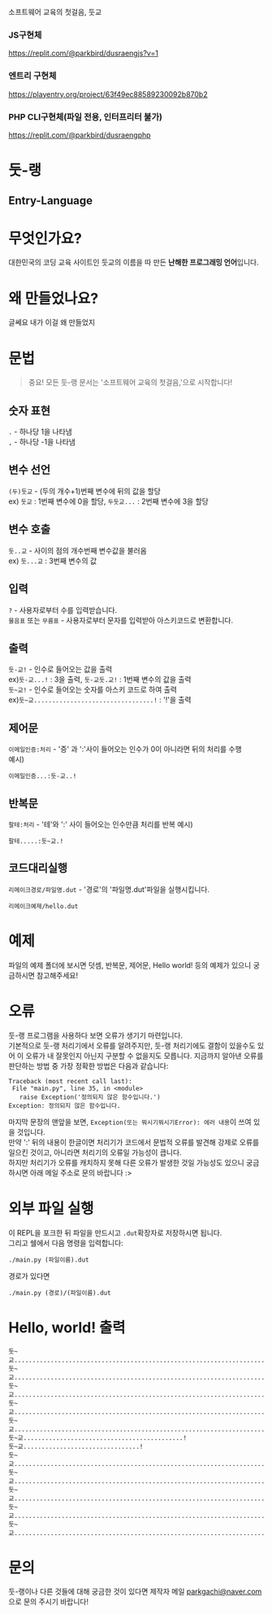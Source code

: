 소프트웨어 교육의 첫걸음, 둣교<br>
### JS구현체
<https://replit.com/@parkbird/dusraengjs?v=1>
### 엔트리 구현체
<https://playentry.org/project/63f49ec88589230092b870b2>
### PHP CLI구현체(파일 전용, 인터프리터 불가)
<https://replit.com/@parkbird/dusraengphp>

둣-랭
====
Entry-Language
--------------

# 무엇인가요?
대한민국의 코딩 교육 사이트인 둣교의 이름을 따 만든 **난해한 프로그래밍 언어**입니다.


# 왜 만들었나요?
글쎄요 내가 이걸 왜 만들었지

# 문법
> 중요! 모든 둣-랭 문서는 '소프트웨어 교육의 첫걸음,'으로 시작합니다!
## 숫자 표현
`.` - 하나당 1을 나타냄<br>
`,` - 하나당 -1을 나타냄
## 변수 선언
`(두)둣교` - (두의 개수+1)번째 변수에 뒤의 값을 할당<br>
ex) `둣교`  : 1번째 변수에 0을 할당, `두둣교...` : 2번째 변수에 3을 할당
## 변수 호출
`둣..교` - 사이의 점의 개수번째 변수값을 불러옴<br>
ex) `둣...교` : 3번째 변수의 값
## 입력
`?` - 사용자로부터 수를 입력받습니다.<br>
`물음표` 또는 `무름표` - 사용자로부터 문자를 입력받아 아스키코드로 변환합니다.
## 출력
`둣-교!` - 인수로 들어오는 값을 출력<br>
ex)`둣-교...!` : 3을 출력, `둣-교둣.교!` : 1번째 변수의 값을 출력<br>
`둣~교!` - 인수로 들어오는 숫자를 아스키 코드로 하여 출력<br>
ex)`둣~교.................................!` : '!'을 출력
## 제어문
`이메일인증:처리` - '증' 과 ':'사이 들어오는 인수가 0이 아니라면 뒤의 처리를 수행<br>
예시)
```
이메일인증...:둣-교..!
```
## 반복문
`팔테:처리` - '테'와 ':' 사이 들어오는 인수만큼 처리를 반복
예시)
```
팔테.....:둣~교.!
```
## 코드대리실행
`리메이크경로/파일명.dut` - '경로'의 '파일명.dut'파일을 실행시킵니다.
```
리메이크예제/hello.dut
```
# 예제
파일의 예제 폴더에 보시면 덧셈, 반복문, 제어문, Hello world! 등의 예제가 있으니 궁금하시면 참고해주세요!
# 오류
둣-랭 프로그램을 사용하다 보면 오류가 생기기 마련입니다.<br>
기본적으로 둣-랭 처리기에서 오류를 알려주지만, 둣-랭 처리기에도 결함이 있을수도 있어 이 오류가 내 잘못인지 아닌지 구분할 수 없을지도 모릅니다.
지금까지 알아낸 오류를 판단하는 방법 중 가장 정확한 방법은 다음과 같습니다:
  ```
  Traceback (most recent call last):
   File "main.py", line 35, in <module>
     raise Exception('정의되지 않은 함수입니다.')
  Exception: 정의되지 않은 함수입니다.
  ```
  마지막 문장의 맨앞을 보면, `Exception(또는 뭐시기뭐시기Error): 에러 내용`이 쓰여 있을 것입니다.<br>
  만약 ':' 뒤의 내용이 한글이면 처리기가 코드에서 문법적 오류를 발견해 강제로 오류를 일으킨 것이고, 
  아니라면 처리기의 오류일 가능성이 큽니다.<br>
  하지만 처리기가 오류를 캐치하지 못해 다른 오류가 발생한 것일 가능성도 있으니 궁금하시면 아래 메일 주소로 문의 바랍니다 :>
# 외부 파일 실행
이 REPL을 포크한 뒤 파일을 만드시고 `.dut`확장자로 저장하시면 됩니다.<br>
그리고 쉘에서 다음 명령을 입력합니다:
```
./main.py (파일이름).dut
```
경로가 있다면
```
./main.py (경로)/(파일이름).dut
```
# Hello, world! 출력
```
둣~교........................................................................!
둣~교.....................................................................................................!
둣~교............................................................................................................!
둣~교............................................................................................................!
둣~교...............................................................................................................!
둣~교............................................!
둣~교................................!
둣~교.......................................................................................................................!
둣~교...............................................................................................................!
둣~교..................................................................................................................!
둣~교............................................................................................................!
둣~교....................................................................................................!
```
# 문의
둣-랭이나 다른 것들에 대해 궁금한 것이 있다면 제작자 메일 <parkgachi@naver.com>으로 문의 주시기 바랍니다!
